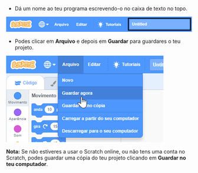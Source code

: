 + Dá um nome ao teu programa escrevendo-o no caixa de texto no topo.

![caixa de texto do nome do projeto scratch](images/name-annotated.png)

+ Podes clicar em **Arquivo** e depois em **Guardar** para guardares o teu projeto.

![captura de ecrã](images/save.png)

**Nota:** Se não estiveres a usar o Scratch online, ou não tens uma conta no Scratch, podes guardar uma cópia do teu projeto clicando em **Guardar no teu computador**.